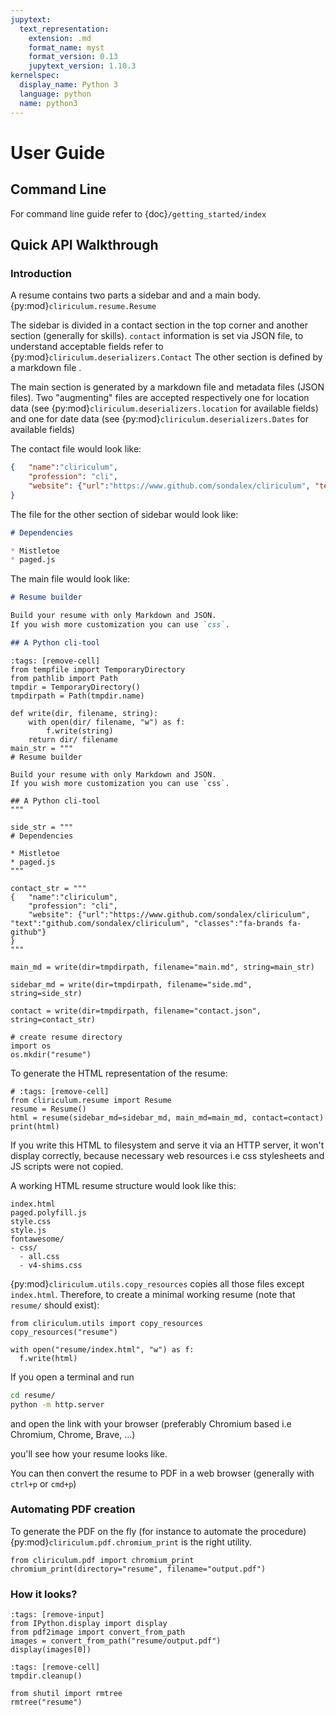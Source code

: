 ```yaml
---
jupytext:
  text_representation:
    extension: .md
    format_name: myst
    format_version: 0.13
    jupytext_version: 1.10.3
kernelspec:
  display_name: Python 3
  language: python
  name: python3
---
```



# User Guide



## Command Line

For command line guide refer to {doc}`/getting_started/index`




## Quick API Walkthrough

<!--https://docs.readthedocs.io/en/stable/guides/jupyter.html-->

### Introduction


A resume contains two parts a sidebar and and a main body.
{py:mod}`cliriculum.resume.Resume`

The sidebar is divided in a contact section in the top corner and another section 
(generally for skills).
`contact` information is set via JSON file, to understand acceptable fields refer to 
{py:mod}`cliriculum.deserializers.Contact`
The other section is defined by a markdown file . 

The main section is generated by a markdown file and metadata files (JSON files).
Two "augmenting" files are accepted respectively one for location data (see {py:mod}`cliriculum.deserializers.location` for available fields)
and one for date data (see {py:mod}`cliriculum.deserializers.Dates` for available fields)

The contact file would look like:

```JSON
{   "name":"cliriculum",
    "profession": "cli",
    "website": {"url":"https://www.github.com/sondalex/cliriculum", "text":"github.com/sondalex/cliriculum", "classes":"fa-brands fa-github"}
}

```

The file for the other section of sidebar would look like:

```markdown
# Dependencies

* Mistletoe
* paged.js
```


The main file would look like:
```markdown
# Resume builder

Build your resume with only Markdown and JSON.
If you wish more customization you can use `css`.

## A Python cli-tool
```

```{code-cell} ipython3
:tags: [remove-cell]
from tempfile import TemporaryDirectory
from pathlib import Path
tmpdir = TemporaryDirectory()
tmpdirpath = Path(tmpdir.name)

def write(dir, filename, string):
    with open(dir/ filename, "w") as f:
        f.write(string)
    return dir/ filename
main_str = """
# Resume builder

Build your resume with only Markdown and JSON.
If you wish more customization you can use `css`.

## A Python cli-tool
"""

side_str = """
# Dependencies

* Mistletoe
* paged.js
"""

contact_str = """
{   "name":"cliriculum",
    "profession": "cli",
    "website": {"url":"https://www.github.com/sondalex/cliriculum", "text":"github.com/sondalex/cliriculum", "classes":"fa-brands fa-github"}
}
"""

main_md = write(dir=tmpdirpath, filename="main.md", string=main_str)

sidebar_md = write(dir=tmpdirpath, filename="side.md", string=side_str)

contact = write(dir=tmpdirpath, filename="contact.json", string=contact_str)

# create resume directory
import os
os.mkdir("resume")
```

To generate the HTML representation of the resume:

```{code-cell} ipython3
# :tags: [remove-cell]
from cliriculum.resume import Resume
resume = Resume()
html = resume(sidebar_md=sidebar_md, main_md=main_md, contact=contact)
print(html)
```

If you write this HTML to filesystem and serve it via an HTTP server, it won't display correctly,
because necessary web resources i.e css stylesheets and JS scripts were not copied.


A working HTML resume structure would look like this:

```text
index.html
paged.polyfill.js
style.css
style.js
fontawesome/
- css/
  - all.css
  - v4-shims.css
```

{py:mod}`cliriculum.utils.copy_resources` copies all those files except `index.html`.
Therefore, to create a minimal working resume (note that `resume/` should exist):

```{code-cell} ipython3
from cliriculum.utils import copy_resources
copy_resources("resume")

with open("resume/index.html", "w") as f:
  f.write(html)
```

If you open a terminal and run

```bash
cd resume/
python -m http.server 
```

and open the link with your browser (preferably Chromium based i.e Chromium, Chrome, Brave, ...)

you'll see how your resume looks like.

You can then convert the resume to PDF in a web browser (generally with `ctrl+p` or `cmd+p`)


### Automating PDF creation

To generate the PDF on the fly (for instance to automate the procedure) {py:mod}`cliriculum.pdf.chromium_print` is the right utility.

```{code-cell} ipython3
from cliriculum.pdf import chromium_print
chromium_print(directory="resume", filename="output.pdf")
```

<!--A little image of the pdf -->

### How it looks?

```{code-cell} ipython3
:tags: [remove-input]
from IPython.display import display
from pdf2image import convert_from_path
images = convert_from_path("resume/output.pdf")
display(images[0])
```

<!--### Adding dates or location metadata-->


```{code-cell} ipython3
:tags: [remove-cell]
tmpdir.cleanup()

from shutil import rmtree
rmtree("resume")
```

